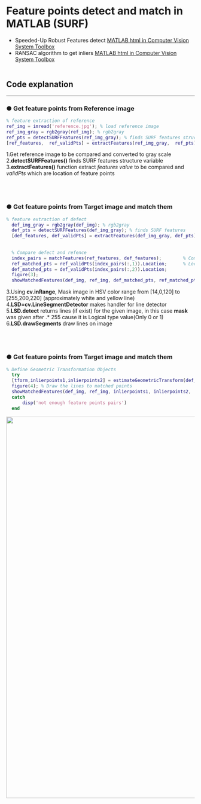 # Feature points detect and match in MATLAB (SURF)
+ Speeded-Up Robust Features detect [MATLAB html in Computer Vision System Toolbox](https://kr.mathworks.com/help/vision/ref/detectsurffeatures.html)
+ RANSAC algorithm to get inliers [MATLAB html in Computer Vision System Toolbox](https://kr.mathworks.com/help/vision/ref/estimategeometrictransform.html)
</br></br>

## Code explanation 
***
### ● Get feature points from Reference image
  ~~~MATLAB
  % feature extraction of reference
  ref_img = imread('reference.jpg'); % load reference image
  ref_img_gray = rgb2gray(ref_img); % rgb2gray
  ref_pts = detectSURFFeatures(ref_img_gray); % finds SURF features structure variable (Location)
  [ref_features,  ref_validPts] = extractFeatures(ref_img_gray,  ref_pts);  % (ref_features will be used to compare)
  ~~~
  1.Get reference image to be compared and converted to gray scale <br>
  2.**detectSURFFeatures()** finds SURF features structure variable <br>
  3.**extractFeatures()** function extract _features value_ to be compared and _validPts_ which are location of feature points <br>

<br><br>
### ● Get feature points from Target image and match them
  ~~~MATLAB
  % feature extraction of defect
    def_img_gray = rgb2gray(def_img); % rgb2gray
    def_pts = detectSURFFeatures(def_img_gray); % finds SURF features
    [def_features, def_validPts] = extractFeatures(def_img_gray, def_pts);
                                                                                %same with above
    
    % Compare defect and refence
    index_pairs = matchFeatures(ref_features, def_features);        % Compare and save matched pairs
    ref_matched_pts = ref_validPts(index_pairs(:,1)).Location;      % Location
    def_matched_pts = def_validPts(index_pairs(:,2)).Location;
    figure(3);
    showMatchedFeatures(def_img, ref_img, def_matched_pts, ref_matched_pts, 'montage'); % showing matched features
  ~~~
  3.Using **cv.inRange**, Mask image in HSV color range from [14,0,120] to [255,200,220] (approximately white and yellow line) <br>
  4.**LSD=cv.LineSegmentDetector** makes handler for line detector <br>
  5.**LSD.detect** returns lines (if exist) for the given image, in this case **mask** was given after .* 255 cause it is Logical type value(Only 0 or 1)<br>
  6.**LSD.drawSegments** draw lines on image 

<br><br>
### ● Get feature points from Target image and match them
  ~~~MATLAB
  % Define Geometric Transformation Objects
    try
    [tform,inlierpoints1,inlierpoints2] = estimateGeometricTransform(def_matched_pts, ref_matched_pts,'affine'); %RANSAC to save only inlier, 'similarity','projective' https://kr.mathworks.com/help/vision/ref/estimategeometrictransform.html
    figure(4); % Draw the lines to matched points
    showMatchedFeatures(def_img, ref_img, inlierpoints1, inlierpoints2, 'montage');    %showing matched features (only inliers)
    catch
        disp('not enough feature points pairs')
    end
  ~~~

<p align="center">
<img src="https://github.com/engcang/image-files/blob/master/opencv/SURF.gif" width="1021" hspace="0"/>
</p>
<br>
